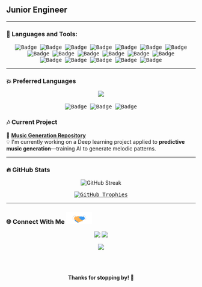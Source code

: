 ## Junior Engineer

---

### 🚀 Languages and Tools:
<div align="center">
  <kbd style="display: inline-block;">
    <img alt="Badge" src="https://img.shields.io/badge/Python-%231E90FF.svg?&style=flat&logo=python&logoColor=white&logoWidth=30"/>
    <img alt="Badge" src="https://img.shields.io/badge/Jupyter-%23F37626.svg?&style=flat&logo=jupyter&logoColor=white&logoWidth=30"/>
    <img alt="Badge" src="https://img.shields.io/badge/Node.js-%234CAF50.svg?&style=flat&logo=node.js&logoColor=white&logoWidth=30"/>
    <img alt="Badge" src="https://img.shields.io/badge/JavaScript-%23F7DF1E.svg?&style=flat&logo=javascript&logoColor=black&logoWidth=30"/>
    <img alt="Badge" src="https://img.shields.io/badge/Dart-%231E90FF.svg?&style=flat&logo=dart&logoColor=white&logoWidth=30"/>
    <img alt="Badge" src="https://img.shields.io/badge/Flutter-%231E90FF.svg?&style=flat&logo=flutter&logoColor=white&logoWidth=30"/>
    <img alt="Badge" src="https://img.shields.io/badge/C%2B%2B-%231E90FF.svg?&style=flat&logo=c%2B%2B&logoColor=white&logoWidth=30"/>
  </kbd>
</div>

<div align="center">
  <kbd style="display: inline-block;">
    <img alt="Badge" src="https://img.shields.io/badge/PyTorch-%23EE4C2C.svg?&style=flat&logo=pytorch&logoColor=white&logoWidth=30"/>
    <img alt="Badge" src="https://img.shields.io/badge/Keras-%23D00000.svg?&style=flat&logo=keras&logoColor=white&logoWidth=30"/>
    <img alt="Badge" src="https://img.shields.io/badge/TensorFlow-%23FF6F00.svg?&style=flat&logo=tensorflow&logoColor=white&logoWidth=30"/>
    <img alt="Badge" src="https://img.shields.io/badge/OpenCV-%2300A86B.svg?&style=flat&logo=opencv&logoColor=white&logoWidth=30"/>
    <img alt="Badge" src="https://img.shields.io/badge/Flask-%23000000.svg?&style=flat&logo=flask&logoColor=white&logoWidth=30"/>
    <img alt="Badge" src="https://img.shields.io/badge/Shell%20Script-%23000000.svg?&style=flat&logo=gnu-bash&logoColor=white&logoWidth=30"/>
  </kbd>
</div>

<div align="center">
  <kbd style="display: inline-block;">
    <img alt="Badge" src="https://img.shields.io/badge/Git-%23F05033.svg?&style=flat&logo=git&logoColor=white&logoWidth=30"/>
    <img alt="Badge" src="https://img.shields.io/badge/GitLab-%23FC6D26.svg?&style=flat&logo=gitlab&logoColor=white&logoWidth=30"/>
    <img alt="Badge" src="https://img.shields.io/badge/SQL-%230E4C97.svg?&style=flat&logo=mysql&logoColor=white&logoWidth=30"/>
    <img alt="Badge" src="https://img.shields.io/badge/PHP-%23778CFF.svg?&style=flat&logo=php&logoColor=white&logoWidth=30"/>
    <img alt="Badge" src="https://img.shields.io/badge/Unity-%23000000.svg?&style=flat&logo=unity&logoColor=white&logoWidth=30"/>
  </kbd>
</div>

---

### 💥 Preferred Languages
<p align="center">
  <img src="https://github-readme-stats.vercel.app/api/top-langs/?username=maxarasta&layout=compact&langs_count=6&theme=radical"/>
</p>

<p align="center">
  <kbd>
    <img alt="Badge" src="https://img.shields.io/badge/javascript-%23F7DF1E.svg?&style=for-the-badge&logo=javascript&logoColor=black"/>
    <img alt="Badge" src="https://img.shields.io/badge/python-%2314354C.svg?&style=for-the-badge&logo=python&logoColor=white"/>
    <img alt="Badge" src="https://img.shields.io/badge/c%2B%2B-%2300599C.svg?&style=for-the-badge&logo=c%2B%2B&logoColor=white"/>
  </kbd>
</p>

### 🎶 Current Project
🔗 <a href="https://github.com/maxarasta/Music-generation"><b>Music Generation Repository</b></a>  
💡 I'm currently working on a Deep learning project applied to **predictive music generation**—training AI to generate melodic patterns.

---

### 🔥 GitHub Stats
<p align="center">
  <img src="https://github-readme-streak-stats.herokuapp.com/?user=maxarasta&theme=radical" alt="GitHub Streak"/>
</p>

<p align="center">
  <kbd>
    <a href="https://github.com/eduardblbulyan">
      <img src="https://github-profile-trophy.vercel.app/?username=maxarasta&theme=darkhub&no-bg=true&no-frame=true&count=5&margin-w=10&rank=SSS,SS,S,AAA,AA,A,B&column=-1" alt="GitHub Trophies"/>
    </a>
  </kbd>
</p>

---

### 🌐 Connect With Me <img src="https://github.com/SatYu26/SatYu26/blob/master/Assets/Handshake.gif" height="32px">
<p align="center">
  <a href="https://github.com/maxarasta"><img src="https://img.shields.io/badge/GitHub-%23181717.svg?&style=for-the-badge&logo=github&logoColor=white"/></a>
  <a href="https://linkedin.com/in/maxime-beaudoin-39035b1b7"><img src="https://img.shields.io/badge/LinkedIn-%230077B5.svg?&style=for-the-badge&logo=linkedin&logoColor=white"/></a>
</p>

<p align="center"><img src="https://visitor-badge.laobi.icu/badge?page_id=maxarasta"/></p>
<br><br>
<p align="center">
  <strong>Thanks for stopping by! 🚀</strong>
</p>

<!--  Acknowledgement: https://github.com/maxarasta/github-readme-stats -->
